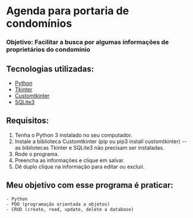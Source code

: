 # Agenda para portaria de condomínios
### Objetivo: Facilitar a busca por algumas informações de proprietários do condomínio 

## Tecnologias utilizadas:

* [Python](https://www.python.org/)
* [Tkinter](https://docs.python.org/3/library/tkinter.html)
* [Customtkinter](https://pypi.org/project/customtkinter/0.3/)
* [SQLite3](https://docs.python.org/3/library/sqlite3.html)

## Requisitos:

1.  Tenha o Python 3 instalado no seu computador.
2. Instale a biblioteca Customtkinter (pip ou pip3 install customtkinter) -- as bibliotecas Tkinter e SQLite3 não precisam ser instaladas.
4. Rode o programa.
5. Preencha as informações e clique em salvar.
6.  Dê duplo clique na informação para editar ou excluir.

## Meu objetivo com esse programa é praticar:
	- Python
	- POO (programação orientada a objetos)
	- CRUD (create, read, update, delete a database)


